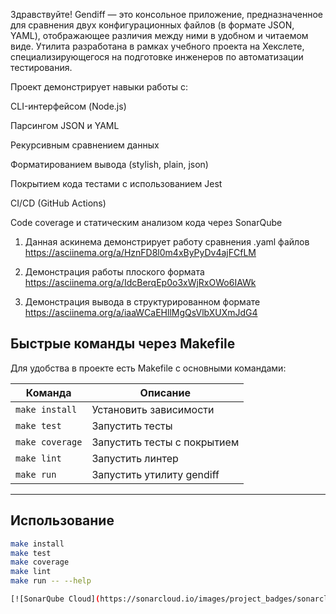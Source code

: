 Здравствуйте! Gendiff — это консольное приложение, предназначенное для сравнения двух конфигурационных файлов (в формате JSON, YAML), отображающее различия между ними в удобном и читаемом виде. Утилита разработана в рамках учебного проекта на Хекслете, специализирующегося на подготовке инженеров по автоматизации тестирования.

Проект демонстрирует навыки работы с:

CLI-интерфейсом (Node.js)

Парсингом JSON и YAML

Рекурсивным сравнением данных

Форматированием вывода (stylish, plain, json)

Покрытием кода тестами с использованием Jest

CI/CD (GitHub Actions)

Code coverage и статическим анализом кода через SonarQube

1. Данная аскинема демонстрирует работу сравнения .yaml файлов
https://asciinema.org/a/HznFD8l0m4xByPyDv4ajFCfLM

2. Демонстрация работы плоского формата 
https://asciinema.org/a/IdcBerqEp0o3xWjRxOWo6IAWk

3. Демонстрация вывода в структурированном формате
https://asciinema.org/a/iaaWCaEHllMgQsVlbXUXmJdG4


## Быстрые команды через Makefile

Для удобства в проекте есть Makefile с основными командами:

| Команда          | Описание                     |
|------------------|------------------------------|
| `make install`   | Установить зависимости       |
| `make test`      | Запустить тесты               |
| `make coverage`  | Запустить тесты с покрытием  |
| `make lint`      | Запустить линтер              |
| `make run`       | Запустить утилиту gendiff    |

---

## Использование

```bash
make install
make test
make coverage
make lint
make run -- --help

[![SonarQube Cloud](https://sonarcloud.io/images/project_badges/sonarcloud-light.svg)](https://sonarcloud.io/summary/new_code?id=MoreOcean-maker_qa-auto-engineer-javascript-project-87)
